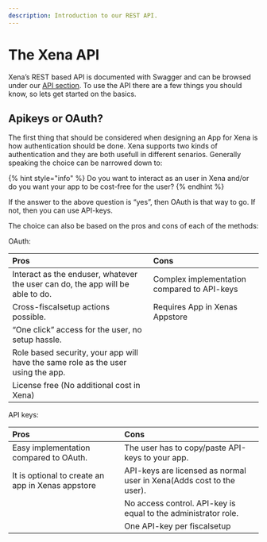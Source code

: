 ```yaml
---
description: Introduction to our REST API.
---
```


# The Xena API

Xena’s REST based API is documented with Swagger and can be browsed under our [API section](../overview/). To use the API there are a few things you should know, so lets get started on the basics.

## Apikeys or OAuth?

The first thing that should be considered when designing an App for Xena is how authentication should be done. Xena supports two kinds of authentication and they are both usefull in different senarios. Generally speaking the choice can be narrowed down to:

{% hint style="info" %}
Do you want to interact as an user in Xena and/or do you want your app to be cost-free for the user?
{% endhint %}

If the answer to the above question is “yes”, then OAuth is that way to go. If not, then you can use API-keys.

The choice can also be based on the pros and cons of each of the methods:

OAuth:

| Pros | Cons |
| :--- | :--- |
| Interact as the enduser, whatever the user can do, the app will be able to do. | Complex implementation compared to API-keys |
| Cross-fiscalsetup actions possible. | Requires App in Xenas Appstore |
| “One click” access for the user, no setup hassle. |  |
| Role based security, your app will have the same role as the user using the app. |  |
| License free \(No additional cost in Xena\) |  |

API keys:

| Pros | Cons |
| :--- | :--- |
| Easy implementation compared to OAuth. | The user has to copy/paste API-keys to your app. |
| It is optional to create an app in Xenas appstore | API-keys are licensed as normal user in Xena\(Adds cost to the user\). |
|  | No access control. API-key is equal to the administrator role. |
|  | One API-key per fiscalsetup |

